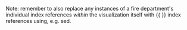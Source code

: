 Note: remember to also replace any instances of a fire department's individual index references *within* the visualization itself with {{  }} index references using, e.g. sed.

